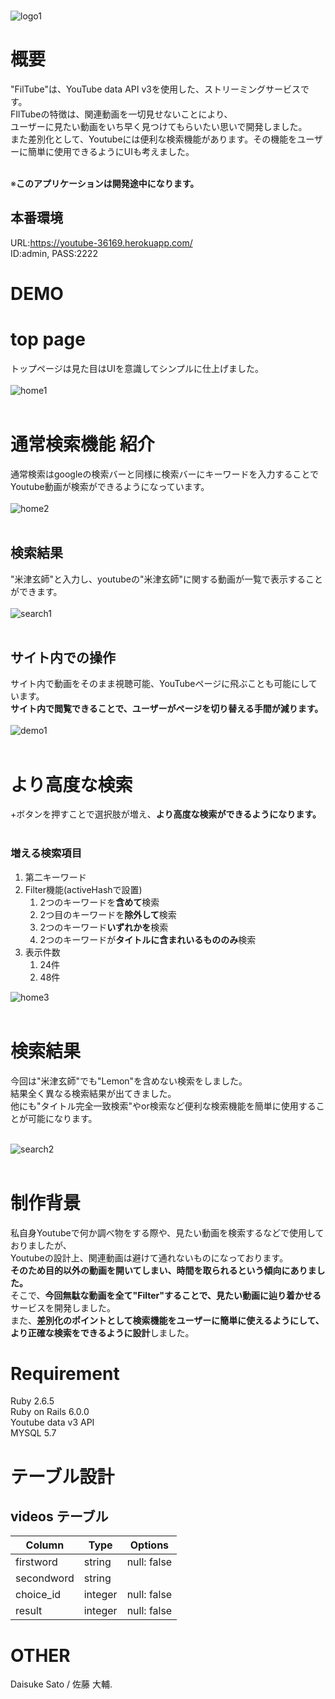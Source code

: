 <br>

![logo1](https://user-images.githubusercontent.com/87253195/150742958-80e2497b-22fe-4be5-83cf-9921035229df.png)

# 概要
"FilTube"は、YouTube data API v3を使用した、ストリーミングサービスです。<br>
FIlTubeの特徴は、関連動画を一切見せないことにより、<br>
ユーザーに見たい動画をいち早く見つけてもらいたい思いで開発しました。<br>
また差別化として、Youtubeには便利な検索機能があります。その機能をユーザーに簡単に使用できるようにUIも考えました。<br>
<br>

※**このアプリケーションは開発途中になります。**

## 本番環境
URL:https://youtube-36169.herokuapp.com/
<br>
ID:admin, PASS:2222
<br>

# DEMO


# top page
トップページは見た目はUIを意識してシンプルに仕上げました。<br><br>
![home1](https://user-images.githubusercontent.com/87253195/150743345-02c21728-d6bc-42e7-a192-9523e5be0b70.png)<br><br>

# 通常検索機能 紹介
通常検索はgoogleの検索バーと同様に検索バーにキーワードを入力することで<br>
Youtube動画が検索ができるようになっています。<br><br>
![home2](https://user-images.githubusercontent.com/87253195/150743448-5e4548d2-4b2c-4c86-aecd-6e72a125ff5b.png)<br><br>

## 検索結果
"米津玄師"と入力し、youtubeの"米津玄師"に関する動画が一覧で表示することができます。<br><br>
![search1](https://user-images.githubusercontent.com/87253195/150743568-28f7d4ed-4a81-4e57-aa68-58794994f7bc.png)<br><br>

## サイト内での操作
サイト内で動画をそのまま視聴可能、YouTubeページに飛ぶことも可能にしています。<br>
**サイト内で閲覧できることで、ユーザーがページを切り替える手間が減ります。**<br><br>
![demo1](https://user-images.githubusercontent.com/87253195/150743549-748a8804-0932-458c-83a5-d0cc7480d3c4.png)<br><br>


# より高度な検索
+ボタンを押すことで選択肢が増え、**より高度な検索ができるようになります。**<br><br>
### 増える検索項目
1. 第二キーワード
1. Filter機能(activeHashで設置)
    1. 2つのキーワードを**含めて**検索
    1. 2つ目のキーワードを**除外して**検索
    1. 2つのキーワード**いずれかを**検索
    1. 2つのキーワードが**タイトルに含まれいるもののみ**検索
1. 表示件数
    1. 24件
    1. 48件


![home3](https://user-images.githubusercontent.com/87253195/150743495-d39fa43f-4447-47b8-be7b-92dae645d1d1.png)<br><br>

# 検索結果
今回は"米津玄師"でも"Lemon"を含めない検索をしました。<br>
結果全く異なる検索結果が出てきました。<br>
他にも"タイトル完全一致検索"やor検索など便利な検索機能を簡単に使用することが可能になります。<br><br>

![search2](https://user-images.githubusercontent.com/87253195/150743577-08782e0f-4ff7-499c-8064-8d4c8b572a7f.png)<br><br>

# 制作背景
私自身Youtubeで何か調べ物をする際や、見たい動画を検索するなどで使用しておりましたが、<br>
Youtubeの設計上、関連動画は避けて通れないものになっております。<br>
**そのため目的以外の動画を開いてしまい、時間を取られるという傾向にありました。**<br>
そこで、**今回無駄な動画を全て"Filter"することで、見たい動画に辿り着かせる**サービスを開発しました。<br>
また、**差別化のポイントとして検索機能をユーザーに簡単に使えるようにして、より正確な検索をできるように設計**しました。<br>




# Requirement
Ruby 2.6.5<br>
Ruby on Rails 6.0.0<br>
Youtube data v3 API<br>
MYSQL 5.7<br>








# テーブル設計

## videos テーブル

| Column              | Type      | Options                    |
| ------------------- | --------- | -------------------------- |
| firstword           | string    | null: false                |
| secondword          | string    |                            |
| choice_id           | integer   | null: false                |
| result              | integer   | null: false                |


# OTHER
Daisuke Sato / 佐藤 大輔.